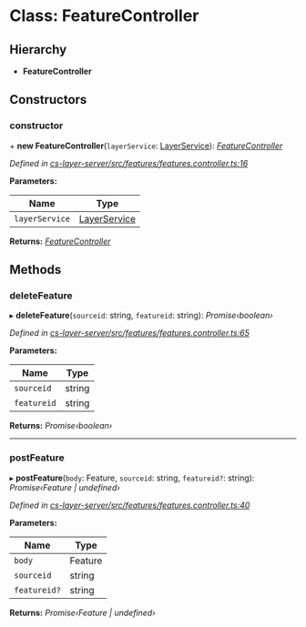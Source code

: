 # Class: FeatureController

## Hierarchy

* **FeatureController**

## Constructors

###  constructor

\+ **new FeatureController**(`layerService`: [LayerService](_cs_layer_server_src_layers_layers_service_.layerservice.md)): *[FeatureController](_cs_layer_server_src_features_features_controller_.featurecontroller.md)*

*Defined in [cs-layer-server/src/features/features.controller.ts:16](https://github.com/RichardHovenkamp/csnext/blob/eefa977/packages/cs-layer-server/src/features/features.controller.ts#L16)*

**Parameters:**

Name | Type |
------ | ------ |
`layerService` | [LayerService](_cs_layer_server_src_layers_layers_service_.layerservice.md) |

**Returns:** *[FeatureController](_cs_layer_server_src_features_features_controller_.featurecontroller.md)*

## Methods

###  deleteFeature

▸ **deleteFeature**(`sourceid`: string, `featureid`: string): *Promise‹boolean›*

*Defined in [cs-layer-server/src/features/features.controller.ts:65](https://github.com/RichardHovenkamp/csnext/blob/eefa977/packages/cs-layer-server/src/features/features.controller.ts#L65)*

**Parameters:**

Name | Type |
------ | ------ |
`sourceid` | string |
`featureid` | string |

**Returns:** *Promise‹boolean›*

___

###  postFeature

▸ **postFeature**(`body`: Feature, `sourceid`: string, `featureid?`: string): *Promise‹Feature | undefined›*

*Defined in [cs-layer-server/src/features/features.controller.ts:40](https://github.com/RichardHovenkamp/csnext/blob/eefa977/packages/cs-layer-server/src/features/features.controller.ts#L40)*

**Parameters:**

Name | Type |
------ | ------ |
`body` | Feature |
`sourceid` | string |
`featureid?` | string |

**Returns:** *Promise‹Feature | undefined›*
